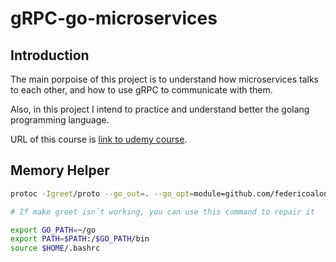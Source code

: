 # gRPC-go-microservices

## Introduction

The main porpoise of this project is to understand how microservices talks to each other, and how to use gRPC to communicate with them.

Also, in this project I intend to practice and understand better the golang programming language.

URL of this course is [link to udemy course](https://www.udemy.com/share/101Zo03@7j5uYCH61FX0Xqkd-vkDY6MNUaAOEqCZjkA_g1UQtvBr62TgxOlRiUAm6TMFBUyv/).

## Memory Helper

```bash
protoc -Igreet/proto --go_out=. --go_opt=module=github.com/federicoalonso/gRPC-go-microservices --go-grpc_out=. --go-grpc_opt=module=github.com/federicoalonso/gRPC-go-microservices greet/proto/dummy.proto

# If make greet isn`t working, you can use this command to repair it

export GO_PATH=~/go
export PATH=$PATH:/$GO_PATH/bin
source $HOME/.bashrc
```